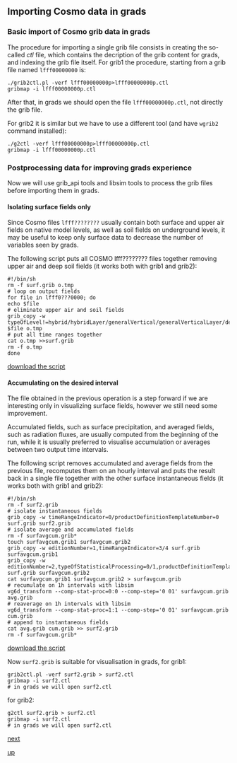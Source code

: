 ## Importing Cosmo data in grads

### Basic import of Cosmo grib data in grads

The procedure for importing a single grib file consists in creating
the so-called *ctl* file, which contains the decription of the grib
content for grads, and indexing the grib file itself. For grib1 the
procedure, starting from a grib file named `lfff00000000` is:

```
./grib2ctl.pl -verf lfff00000000p>lfff00000000p.ctl
gribmap -i lfff00000000p.ctl
```

After that, in grads we should open the file `lfff00000000p.ctl`, not
directly the grib file.

For grib2 it is similar but we have to use a different tool (and have
`wgrib2` command installed):

```
./g2ctl -verf lfff00000000p>lfff00000000p.ctl
gribmap -i lfff00000000p.ctl
```

### Postprocessing data for improving grads experience

Now we will use grib_api tools and libsim tools to process the grib
files before importing them in grads.

#### Isolating surface fields only

Since Cosmo files `lfff????????` usually contain both surface and
upper air fields on native model levels, as well as soil fields on
underground levels, it may be useful to keep only surface data to
decrease the number of variables seen by grads.

The following script puts all COSMO lfff???????? files together
removing upper air and deep soil fields (it works both with grib1 and
grib2):

```
#!/bin/sh
rm -f surf.grib o.tmp
# loop on output fields
for file in lfff0???0000; do
echo $file
# eliminate upper air and soil fields
grib_copy -w typeOfLevel!=hybrid/hybridLayer/generalVertical/generalVerticalLayer/depthBelowLandLayer/depthBelowLand $file o.tmp
# put all time ranges together
cat o.tmp >>surf.grib
rm -f o.tmp
done
```
[download the script](../tools/make_surf.sh)

#### Accumulating on the desired interval

The file obtained in the previous operation is a step forward if we
are interesting only in visualizing surface fields, however we still
need some improvement.

Accumulated fields, such as surface precipitation, and averaged
fields, such as radiation fluxes, are usually computed from the
beginning of the run, while it is usually preferred to visualise
accumulation or averages between two output time intervals.

The following script removes accumulated and average fields from the
previous file, recomputes them on an hourly interval and puts the
result back in a single file together with the other surface
instantaneous fields (it works both with grib1 and grib2):

```
#!/bin/sh
rm -f surf2.grib
# isolate instantaneous fields
grib_copy -w timeRangeIndicator=0/productDefinitionTemplateNumber=0 surf.grib surf2.grib
# isolate average and accumulated fields
rm -f surfavgcum.grib*
touch surfavgcum.grib1 surfavgcum.grib2
grib_copy -w editionNumber=1,timeRangeIndicator=3/4 surf.grib surfavgcum.grib1
grib_copy -w editionNumber=2,typeOfStatisticalProcessing=0/1,productDefinitionTemplateNumber=8 surf.grib surfavgcum.grib2
cat surfavgcum.grib1 surfavgcum.grib2 > surfavgcum.grib
# recumulate on 1h intervals with libsim
vg6d_transform --comp-stat-proc=0:0 --comp-step='0 01' surfavgcum.grib avg.grib
# reaverage on 1h intervals with libsim
vg6d_transform --comp-stat-proc=1:1 --comp-step='0 01' surfavgcum.grib cum.grib
# append to instantaneous fields
cat avg.grib cum.grib >> surf2.grib
rm -f surfavgcum.grib*
```
[download the script](../tools/cumulate_surf.sh)

Now `surf2.grib` is suitable for visualisation in grads, for grib1:

```
grib2ctl.pl -verf surf2.grib > surf2.ctl
gribmap -i surf2.ctl
# in grads we will open surf2.ctl
```

for grib2:

```
g2ctl surf2.grib > surf2.ctl
gribmap -i surf2.ctl
# in grads we will open surf2.ctl
```

[next](other_pre_and_post_proc.md)

[up](README.md)